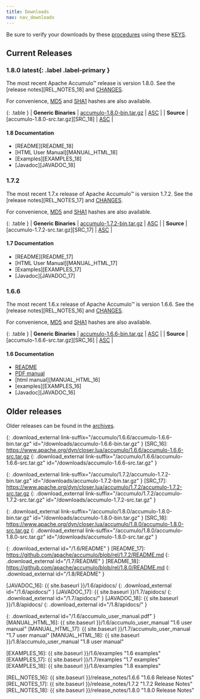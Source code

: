 ```yaml
---
title: Downloads
nav: nav_downloads
---
```


<script type="text/javascript">
/**
* Function that tracks a click on an outbound link in Google Analytics.
* This function takes a valid URL string as an argument, and uses that URL string
* as the event label.
*/
var gaCallback = function(event) {
  var hrefUrl = event.target.getAttribute('href')
  if (event.ctrlKey || event.shiftKey || event.metaKey || event.which == 2) {
    var newWin = true;}

  // $(this) != this
  var url = window.location.protocol + "//accumulo.apache.org" + $(this).attr("id")
  if (newWin) {
    ga('send', 'event', 'outbound', 'click', url, {'nonInteraction': 1});
    return true;
  } else {
    ga('send', 'event', 'outbound', 'click', url, {'hitCallback':
    function () {window.location.href = hrefUrl;}}, {'nonInteraction': 1});
    return false;
  }
};

$( document ).ready(function() {
  if (ga.hasOwnProperty('loaded') && ga.loaded === true) {
    $('.download_external').click(gaCallback);
  }
});

var updateLinks = function(mirror) {
  $('a[link-suffix]').each(function(i, obj) {
    $(obj).attr('href', mirror.replace(/\/+$/, "") + $(obj).attr('link-suffix'));
  });
};

var mirrorsCallback = function(json) {
  var htmlContent = '<div class="row"><div class="col-md-3"><h5>Select an Apache download mirror:</h5></div>' +
    '<div class="col-md-5"><select class="form-control" id="apache-mirror-select">';
  htmlContent += '<optgroup label="Preferred Mirror (based on location)">';
  htmlContent += '<option selected="selected">' + json.preferred + '</option>';
  htmlContent += '</optgroup>';
  htmlContent += '<optgroup label="HTTP Mirrors">';
  for (var i = 0; i < json.http.length; i++) {
    htmlContent += '<option>' + json.http[i] + '</option>';
  }
  htmlContent += '</optgroup>';
  htmlContent += '<optgroup label="FTP Mirrors">';
  for (var i = 0; i < json.ftp.length; i++) {
    htmlContent += '<option>' + json.ftp[i] + '</option>';
  }
  htmlContent += '</optgroup>';
  htmlContent += '<optgroup label="Backup Mirrors">';
  for (var i = 0; i < json.backup.length; i++) {
    htmlContent += '<option>' + json.backup[i] + '</option>';
  }
  htmlContent += '</optgroup>';
  htmlContent += '</select></div></div>';

  $("#mirror_selection").html(htmlContent);

  $( "#apache-mirror-select" ).change(function() {
    var mirror = $("#apache-mirror-select option:selected").text();
    updateLinks(mirror);
  });

  updateLinks(json.preferred);
};

// get mirrors when page is ready
var mirrorURL = window.location.protocol + "//accumulo.apache.org/mirrors.cgi"; // http[s]://accumulo.apache.org/mirrors.cgi
$(function() { $.getJSON(mirrorURL + "?as_json", mirrorsCallback); });

</script>

<div id="mirror_selection"></div>

Be sure to verify your downloads by these [procedures][VERIFY_PROCEDURES] using these [KEYS][GPG_KEYS].

## Current Releases

### 1.8.0 **latest**{: .label .label-primary }

The most recent Apache Accumulo&trade; release is version 1.8.0. See the [release notes][REL_NOTES_18] and [CHANGES][CHANGES_18].

For convenience, [MD5][MD5SUM_18] and [SHA1][SHA1SUM_18] hashes are also available.

{: .table }
| **Generic Binaries** | [accumulo-1.8.0-bin.tar.gz][BIN_18] | [ASC][ASC_BIN_18] |
| **Source**           | [accumulo-1.8.0-src.tar.gz][SRC_18] | [ASC][ASC_SRC_18] |

#### 1.8 Documentation
* [README][README_18]
* [HTML User Manual][MANUAL_HTML_18]
* [Examples][EXAMPLES_18]
* [Javadoc][JAVADOC_18]


### 1.7.2

The most recent 1.7.x release of Apache Accumulo&trade; is version 1.7.2. See the [release notes][REL_NOTES_17] and [CHANGES][CHANGES_17].

For convenience, [MD5][MD5SUM_17] and [SHA1][SHA1SUM_17] hashes are also available.

{: .table }
| **Generic Binaries** | [accumulo-1.7.2-bin.tar.gz][BIN_17] | [ASC][ASC_BIN_17] |
| **Source**           | [accumulo-1.7.2-src.tar.gz][SRC_17] | [ASC][ASC_SRC_17] |

#### 1.7 Documentation
* [README][README_17]
* [HTML User Manual][MANUAL_HTML_17]
* [Examples][EXAMPLES_17]
* [Javadoc][JAVADOC_17]

### 1.6.6

The most recent 1.6.x release of Apache Accumulo&trade; is version 1.6.6. See the [release notes][REL_NOTES_16] and [CHANGES][CHANGES_16].

For convenience, [MD5][MD5SUM_16] and [SHA1][SHA1SUM_16] hashes are also available.

{: .table }
| **Generic Binaries** | [accumulo-1.6.6-bin.tar.gz][BIN_16] | [ASC][ASC_BIN_16] |
| **Source**           | [accumulo-1.6.6-src.tar.gz][SRC_16] | [ASC][ASC_SRC_16] |

#### 1.6 Documentation
* [README][README_16]
* [PDF manual][MANUAL_PDF_16]
* [html manual][MANUAL_HTML_16]
* [examples][EXAMPLES_16]
* [Javadoc][JAVADOC_16]

## Older releases

Older releases can be found in the [archives][ARCHIVES].


[VERIFY_PROCEDURES]: https://www.apache.org/info/verification "Verify"
[GPG_KEYS]: https://www.apache.org/dist/accumulo/KEYS "KEYS"
[ARCHIVES]: https://archive.apache.org/dist/accumulo

[ASC_BIN_16]: https://www.apache.org/dist/accumulo/1.6.6/accumulo-1.6.6-bin.tar.gz.asc
[ASC_SRC_16]: https://www.apache.org/dist/accumulo/1.6.6/accumulo-1.6.6-src.tar.gz.asc

[ASC_BIN_17]: https://www.apache.org/dist/accumulo/1.7.2/accumulo-1.7.2-bin.tar.gz.asc
[ASC_SRC_17]: https://www.apache.org/dist/accumulo/1.7.2/accumulo-1.7.2-src.tar.gz.asc

[ASC_BIN_18]: https://www.apache.org/dist/accumulo/1.8.0/accumulo-1.8.0-bin.tar.gz.asc
[ASC_SRC_18]: https://www.apache.org/dist/accumulo/1.8.0/accumulo-1.8.0-src.tar.gz.asc

[BIN_16]: https://www.apache.org/dyn/closer.lua/accumulo/1.6.6/accumulo-1.6.6-bin.tar.gz
{: .download_external link-suffix="/accumulo/1.6.6/accumulo-1.6.6-bin.tar.gz" id="/downloads/accumulo-1.6.6-bin.tar.gz" }
[SRC_16]: https://www.apache.org/dyn/closer.lua/accumulo/1.6.6/accumulo-1.6.6-src.tar.gz
{: .download_external link-suffix="/accumulo/1.6.6/accumulo-1.6.6-src.tar.gz" id="/downloads/accumulo-1.6.6-src.tar.gz" }

[BIN_17]: https://www.apache.org/dyn/closer.lua/accumulo/1.7.2/accumulo-1.7.2-bin.tar.gz
{: .download_external link-suffix="/accumulo/1.7.2/accumulo-1.7.2-bin.tar.gz" id="/downloads/accumulo-1.7.2-bin.tar.gz" }
[SRC_17]: https://www.apache.org/dyn/closer.lua/accumulo/1.7.2/accumulo-1.7.2-src.tar.gz
{: .download_external link-suffix="/accumulo/1.7.2/accumulo-1.7.2-src.tar.gz" id="/downloads/accumulo-1.7.2-src.tar.gz" }

[BIN_18]: https://www.apache.org/dyn/closer.lua/accumulo/1.8.0/accumulo-1.8.0-bin.tar.gz
{: .download_external link-suffix="/accumulo/1.8.0/accumulo-1.8.0-bin.tar.gz" id="/downloads/accumulo-1.8.0-bin.tar.gz" }
[SRC_18]: https://www.apache.org/dyn/closer.lua/accumulo/1.8.0/accumulo-1.8.0-src.tar.gz
{: .download_external link-suffix="/accumulo/1.8.0/accumulo-1.8.0-src.tar.gz" id="/downloads/accumulo-1.8.0-src.tar.gz" }

[README_16]: https://git-wip-us.apache.org/repos/asf?p=accumulo.git;a=blob_plain;f=README;hb=rel/1.6.6
{: .download_external id="/1.6/README" }
[README_17]: https://github.com/apache/accumulo/blob/rel/1.7.2/README.md
{: .download_external id="/1.7/README" }
[README_18]: https://github.com/apache/accumulo/blob/rel/1.8.0/README.md
{: .download_external id="/1.8/README" }

[JAVADOC_16]: {{ site.baseurl }}/1.6/apidocs/
{: .download_external id="/1.6/apidocs/" }
[JAVADOC_17]: {{ site.baseurl }}/1.7/apidocs/
{: .download_external id="/1.7/apidocs/" }
[JAVADOC_18]: {{ site.baseurl }}/1.8/apidocs/
{: .download_external id="/1.8/apidocs/" }

[MANUAL_PDF_16]: https://search.maven.org/remotecontent?filepath=org/apache/accumulo/accumulo-docs/1.6.6/accumulo-docs-1.6.6-user-manual.pdf
{: .download_external id="/1.6/accumulo_user_manual.pdf" }
[MANUAL_HTML_16]: {{ site.baseurl }}/1.6/accumulo_user_manual "1.6 user manual"
[MANUAL_HTML_17]: {{ site.baseurl }}/1.7/accumulo_user_manual "1.7 user manual"
[MANUAL_HTML_18]: {{ site.baseurl }}/1.8/accumulo_user_manual "1.8 user manual"

[EXAMPLES_16]: {{ site.baseurl }}/1.6/examples "1.6 examples"
[EXAMPLES_17]: {{ site.baseurl }}/1.7/examples "1.7 examples"
[EXAMPLES_18]: {{ site.baseurl }}/1.8/examples "1.8 examples"

[CHANGES_16]: https://issues.apache.org/jira/browse/ACCUMULO/fixforversion/12334846 "1.6.6 CHANGES"
[CHANGES_17]: https://issues.apache.org/jira/browse/ACCUMULO/fixforversion/12333776 "1.7.2 CHANGES"
[CHANGES_18]: https://issues.apache.org/jira/browse/ACCUMULO/fixforversion/12329879 "1.8.0 CHANGES"

[REL_NOTES_16]: {{ site.baseurl }}/release_notes/1.6.6 "1.6.6 Release Notes"
[REL_NOTES_17]: {{ site.baseurl }}/release_notes/1.7.2 "1.7.2 Release Notes"
[REL_NOTES_18]: {{ site.baseurl }}/release_notes/1.8.0 "1.8.0 Release Notes"

[MD5SUM_16]: https://www.apache.org/dist/accumulo/1.6.6/MD5SUM "1.6.6 MD5 file hashes"
[MD5SUM_17]: https://www.apache.org/dist/accumulo/1.7.2/MD5SUM "1.7.2 MD5 file hashes"
[MD5SUM_18]: https://www.apache.org/dist/accumulo/1.8.0/MD5SUM "1.8.0 MD5 file hashes"

[SHA1SUM_16]: https://www.apache.org/dist/accumulo/1.6.6/SHA1SUM "1.6.6 SHA1 file hashes"
[SHA1SUM_17]: https://www.apache.org/dist/accumulo/1.7.2/SHA1SUM "1.7.2 SHA1 file hashes"
[SHA1SUM_18]: https://www.apache.org/dist/accumulo/1.8.0/SHA1SUM "1.8.0 SHA1 file hashes"
